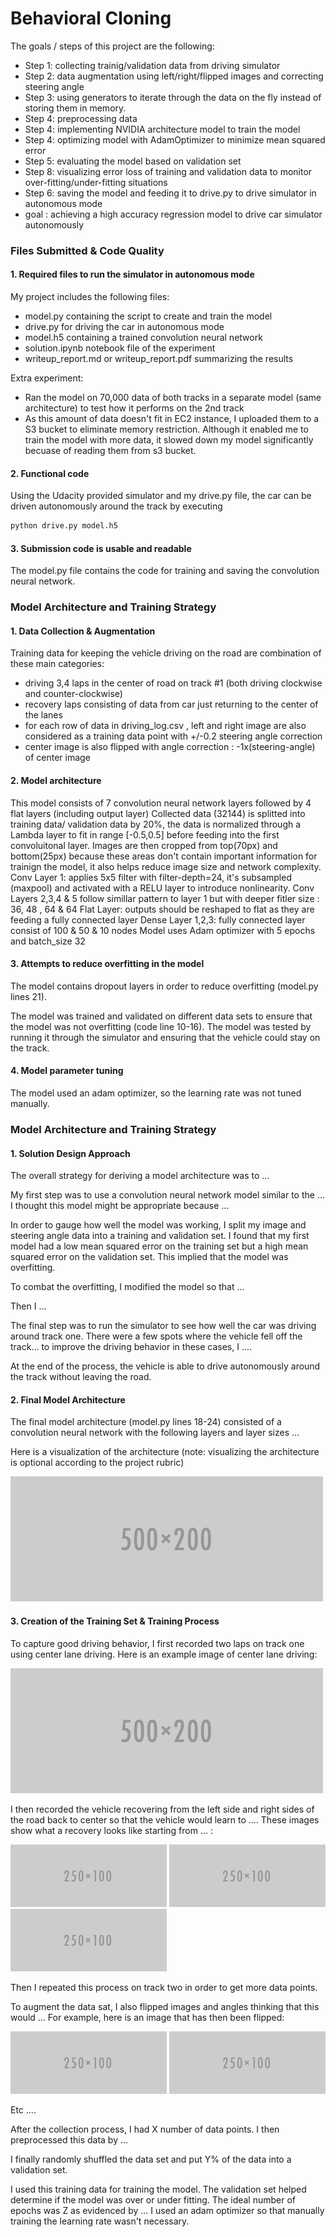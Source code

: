 # **Behavioral Cloning** 

The goals / steps of this project are the following:

* Step 1: collecting trainig/validation data from driving simulator
* Step 2: data augmentation using left/right/flipped images and correcting steering angle 
* Step 3: using generators to iterate through the data on the fly instead of storing them in memory.
* Step 4: preprocessing data 
* Step 4: implementing NVIDIA architecture model to train the model
* Step 4: optimizing model with AdamOptimizer to minimize mean squared error
* Step 5: evaluating the model based on validation set
* Step 8: visualizing error loss of training and validation data to monitor over-fitting/under-fitting situations
* Step 6: saving the model and feeding it to drive.py to drive simulator in autonomous mode
* goal : achieving a high accuracy regression model to drive car simulator autonomously 

[//]: # (Image References)

[image1]: ./examples/placeholder.png "Model Visualization"
[image2]: ./examples/placeholder.png "Grayscaling"
[image3]: ./examples/placeholder_small.png "Recovery Image"
[image4]: ./examples/placeholder_small.png "Recovery Image"
[image5]: ./examples/placeholder_small.png "Recovery Image"
[image6]: ./examples/placeholder_small.png "Normal Image"
[image7]: ./examples/placeholder_small.png "Flipped Image"

### Files Submitted & Code Quality

#### 1. Required files to run the simulator in autonomous mode

My project includes the following files:
* model.py containing the script to create and train the model
* drive.py for driving the car in autonomous mode
* model.h5 containing a trained convolution neural network 
* solution.ipynb notebook file of the experiment
* writeup_report.md or writeup_report.pdf summarizing the results

Extra experiment:
* Ran the model on 70,000 data of both tracks in a separate model (same architecture) to test how it performs on the 2nd track
* As this amount of data doesn't fit in EC2 instance, I uploaded them to a S3 bucket to eliminate memory restriction. Although it enabled me to train the model with more data, it slowed down my model significantly becuase of reading them from s3 bucket.

#### 2. Functional code
Using the Udacity provided simulator and my drive.py file, the car can be driven autonomously around the track by executing 
```sh
python drive.py model.h5
```

#### 3. Submission code is usable and readable

The model.py file contains the code for training and saving the convolution neural network. 

### Model Architecture and Training Strategy

#### 1. Data Collection & Augmentation

Training data for keeping the vehicle driving on the road are combination of these main categories: 
  * driving 3,4 laps in the center of road on track #1 (both driving clockwise and counter-clockwise)
  * recovery laps consisting of data from car just returning to the center of the lanes 
  * for each row of data in driving_log.csv , left and right image are also considered as a training data point with +/-0.2 steering angle correction
  * center image is also flipped with angle correction : -1x(steering-angle) of center image

#### 2. Model architecture

This model consists of 7 convolution neural network layers followed by 4 flat layers (including output layer)
Collected data (32144) is splitted into training data/ validation data by 20%, the data is normalized through a Lambda layer to fit in range [-0.5,0.5] before feeding into the first convoluitonal layer.
Images are then cropped from top(70px) and bottom(25px) because these areas don't contain important information for trainign the model, it also helps reduce image size and network complexity.
Conv Layer 1: applies 5x5 filter with filter-depth=24, it's subsampled (maxpool) and activated with a RELU layer to introduce nonlinearity.
Conv Layers 2,3,4 & 5 follow simillar pattern to layer 1 but with deeper fitler size : 36, 48 , 64 & 64
Flat Layer: outputs should be reshaped to flat as they are feeding a fully connected layer
Dense Layer 1,2,3: fully connected layer consist of 100 & 50 & 10 nodes
Model uses Adam optimizer with 5 epochs and batch_size 32

#### 3. Attempts to reduce overfitting in the model

The model contains dropout layers in order to reduce overfitting (model.py lines 21). 

The model was trained and validated on different data sets to ensure that the model was not overfitting (code line 10-16). The model was tested by running it through the simulator and ensuring that the vehicle could stay on the track.

#### 4. Model parameter tuning

The model used an adam optimizer, so the learning rate was not tuned manually.


### Model Architecture and Training Strategy

#### 1. Solution Design Approach

The overall strategy for deriving a model architecture was to ...

My first step was to use a convolution neural network model similar to the ... I thought this model might be appropriate because ...

In order to gauge how well the model was working, I split my image and steering angle data into a training and validation set. I found that my first model had a low mean squared error on the training set but a high mean squared error on the validation set. This implied that the model was overfitting. 

To combat the overfitting, I modified the model so that ...

Then I ... 

The final step was to run the simulator to see how well the car was driving around track one. There were a few spots where the vehicle fell off the track... to improve the driving behavior in these cases, I ....

At the end of the process, the vehicle is able to drive autonomously around the track without leaving the road.

#### 2. Final Model Architecture

The final model architecture (model.py lines 18-24) consisted of a convolution neural network with the following layers and layer sizes ...

Here is a visualization of the architecture (note: visualizing the architecture is optional according to the project rubric)

![alt text][image1]

#### 3. Creation of the Training Set & Training Process

To capture good driving behavior, I first recorded two laps on track one using center lane driving. Here is an example image of center lane driving:

![alt text][image2]

I then recorded the vehicle recovering from the left side and right sides of the road back to center so that the vehicle would learn to .... These images show what a recovery looks like starting from ... :

![alt text][image3]
![alt text][image4]
![alt text][image5]

Then I repeated this process on track two in order to get more data points.

To augment the data sat, I also flipped images and angles thinking that this would ... For example, here is an image that has then been flipped:

![alt text][image6]
![alt text][image7]

Etc ....

After the collection process, I had X number of data points. I then preprocessed this data by ...


I finally randomly shuffled the data set and put Y% of the data into a validation set. 

I used this training data for training the model. The validation set helped determine if the model was over or under fitting. The ideal number of epochs was Z as evidenced by ... I used an adam optimizer so that manually training the learning rate wasn't necessary.
